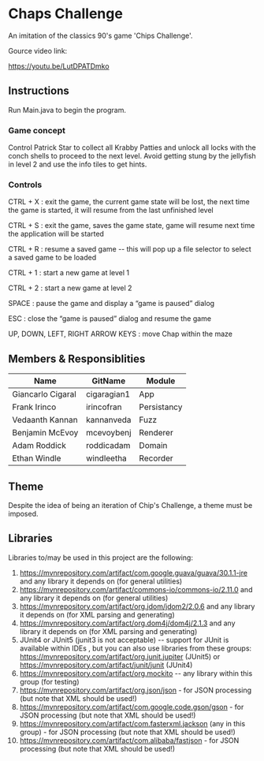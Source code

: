# Chaps Challenge

An imitation of the classics 90's game 'Chips Challenge'.

Gource video link:

https://youtu.be/LutDPATDmko

## Instructions
Run Main.java to begin the program.

### Game concept
Control Patrick Star to collect all Krabby Patties and unlock all locks with the conch shells to proceed to the next level. Avoid getting stung by the jellyfish in level 2 and use the info tiles to get hints.

### Controls
CTRL + X : exit the game, the current game state will be lost, the next time the game is started, it will resume from the last unfinished level

CTRL + S : exit the game, saves the game state, game will resume next time the application will be started

CTRL + R :  resume a saved game -- this will pop up a file selector to select a saved game to be loaded

CTRL + 1 : start a new game at level 1

CTRL + 2 : start a new game at level 2

SPACE : pause the game and display a “game is paused” dialog

ESC : close the “game is paused” dialog and resume the game

UP, DOWN, LEFT, RIGHT ARROW KEYS : move Chap within the maze

## Members & Responsiblities

| Name | GitName | Module |
| -------------- | --------- | ------------------------|
|Giancarlo Cigaral| cigaragian1 | App |
|Frank Irinco| irincofran | Persistancy |
|Vedaanth Kannan| kannanveda | Fuzz |
|Benjamin McEvoy| mcevoybenj | Renderer |
|Adam Roddick| roddicadam | Domain |
|Ethan Windle| windleetha | Recorder |

## Theme 

Despite the idea of being an iteration of Chip's Challenge, a theme must be imposed.



## Libraries 

Libraries to/may be used in this project are the following:

1. https://mvnrepository.com/artifact/com.google.guava/guava/30.1.1-jre and any library it
depends on (for general utilities)
2. https://mvnrepository.com/artifact/commons-io/commons-io/2.11.0 and any library it
depends on (for general utilities)
3. https://mvnrepository.com/artifact/org.jdom/jdom2/2.0.6 and any library it depends on
(for XML parsing and generating)
4. https://mvnrepository.com/artifact/org.dom4j/dom4j/2.1.3 and any library it depends on
(for XML parsing and generating)
5. JUnit4 or JUnit5 (junit3 is not acceptable) -- support for JUnit is available within IDEs ,
but you can also use libraries from these groups:
https://mvnrepository.com/artifact/org.junit.jupiter (JUnit5) or
https://mvnrepository.com/artifact/junit/junit (JUnit4)
6. https://mvnrepository.com/artifact/org.mockito -- any library within this group (for testing)
7. https://mvnrepository.com/artifact/org.json/json - for JSON processing (but note that
XML should be used!)
8. https://mvnrepository.com/artifact/com.google.code.gson/gson - for JSON processing
(but note that XML should be used!)
9. https://mvnrepository.com/artifact/com.fasterxml.jackson (any in this group) - for JSON
processing (but note that XML should be used!)
10. https://mvnrepository.com/artifact/com.alibaba/fastjson - for JSON processing (but note
that XML should be used!)



